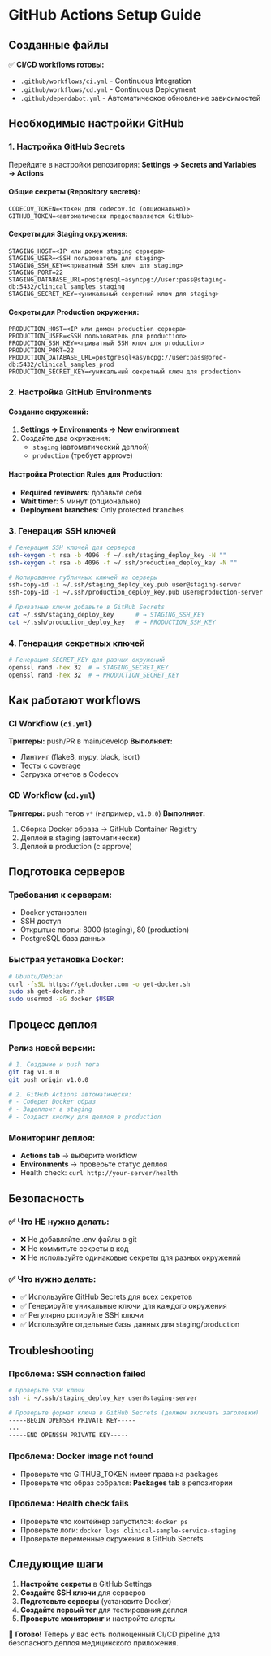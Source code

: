 # GitHub Actions Setup Guide

## Созданные файлы

✅ **CI/CD workflows готовы:**
- `.github/workflows/ci.yml` - Continuous Integration
- `.github/workflows/cd.yml` - Continuous Deployment  
- `.github/dependabot.yml` - Автоматическое обновление зависимостей

## Необходимые настройки GitHub

### 1. Настройка GitHub Secrets

Перейдите в настройки репозитория: **Settings → Secrets and Variables → Actions**

#### Общие секреты (Repository secrets):
```
CODECOV_TOKEN=<токен для codecov.io (опционально)>
GITHUB_TOKEN=<автоматически предоставляется GitHub>
```

#### Секреты для Staging окружения:
```
STAGING_HOST=<IP или домен staging сервера>
STAGING_USER=<SSH пользователь для staging>
STAGING_SSH_KEY=<приватный SSH ключ для staging>
STAGING_PORT=22
STAGING_DATABASE_URL=postgresql+asyncpg://user:pass@staging-db:5432/clinical_samples_staging
STAGING_SECRET_KEY=<уникальный секретный ключ для staging>
```

#### Секреты для Production окружения:
```
PRODUCTION_HOST=<IP или домен production сервера>
PRODUCTION_USER=<SSH пользователь для production>
PRODUCTION_SSH_KEY=<приватный SSH ключ для production>
PRODUCTION_PORT=22
PRODUCTION_DATABASE_URL=postgresql+asyncpg://user:pass@prod-db:5432/clinical_samples_prod
PRODUCTION_SECRET_KEY=<уникальный секретный ключ для production>
```

### 2. Настройка GitHub Environments

#### Создание окружений:
1. **Settings → Environments → New environment**
2. Создайте два окружения:
   - `staging` (автоматический деплой)
   - `production` (требует approve)

#### Настройка Protection Rules для Production:
- **Required reviewers**: добавьте себя
- **Wait timer**: 5 минут (опционально)
- **Deployment branches**: Only protected branches

### 3. Генерация SSH ключей

```bash
# Генерация SSH ключей для серверов
ssh-keygen -t rsa -b 4096 -f ~/.ssh/staging_deploy_key -N ""
ssh-keygen -t rsa -b 4096 -f ~/.ssh/production_deploy_key -N ""

# Копирование публичных ключей на серверы
ssh-copy-id -i ~/.ssh/staging_deploy_key.pub user@staging-server
ssh-copy-id -i ~/.ssh/production_deploy_key.pub user@production-server

# Приватные ключи добавьте в GitHub Secrets
cat ~/.ssh/staging_deploy_key      # → STAGING_SSH_KEY
cat ~/.ssh/production_deploy_key   # → PRODUCTION_SSH_KEY
```

### 4. Генерация секретных ключей

```bash
# Генерация SECRET_KEY для разных окружений
openssl rand -hex 32  # → STAGING_SECRET_KEY
openssl rand -hex 32  # → PRODUCTION_SECRET_KEY
```

## Как работают workflows

### CI Workflow (`ci.yml`)
**Триггеры:** push/PR в main/develop
**Выполняет:**
- Линтинг (flake8, mypy, black, isort)
- Тесты с coverage
- Загрузка отчетов в Codecov

### CD Workflow (`cd.yml`)
**Триггеры:** push тегов `v*` (например, `v1.0.0`)
**Выполняет:**
1. Сборка Docker образа → GitHub Container Registry
2. Деплой в staging (автоматически)
3. Деплой в production (с approve)

## Подготовка серверов

### Требования к серверам:
- Docker установлен
- SSH доступ
- Открытые порты: 8000 (staging), 80 (production)
- PostgreSQL база данных

### Быстрая установка Docker:
```bash
# Ubuntu/Debian
curl -fsSL https://get.docker.com -o get-docker.sh
sudo sh get-docker.sh
sudo usermod -aG docker $USER
```

## Процесс деплоя

### Релиз новой версии:
```bash
# 1. Создание и push тега
git tag v1.0.0
git push origin v1.0.0

# 2. GitHub Actions автоматически:
# - Соберет Docker образ
# - Задеплоит в staging
# - Создаст кнопку для деплоя в production
```

### Мониторинг деплоя:
- **Actions tab** → выберите workflow
- **Environments** → проверьте статус деплоя
- Health check: `curl http://your-server/health`

## Безопасность

### ✅ Что НЕ нужно делать:
- ❌ Не добавляйте .env файлы в git
- ❌ Не коммитьте секреты в код
- ❌ Не используйте одинаковые секреты для разных окружений

### ✅ Что нужно делать:
- ✅ Используйте GitHub Secrets для всех секретов
- ✅ Генерируйте уникальные ключи для каждого окружения
- ✅ Регулярно ротируйте SSH ключи
- ✅ Используйте отдельные базы данных для staging/production

## Troubleshooting

### Проблема: SSH connection failed
```bash
# Проверьте SSH ключи
ssh -i ~/.ssh/staging_deploy_key user@staging-server

# Проверьте формат ключа в GitHub Secrets (должен включать заголовки)
-----BEGIN OPENSSH PRIVATE KEY-----
...
-----END OPENSSH PRIVATE KEY-----
```

### Проблема: Docker image not found
- Проверьте что GITHUB_TOKEN имеет права на packages
- Проверьте что образ собрался: **Packages tab** в репозитории

### Проблема: Health check fails
- Проверьте что контейнер запустился: `docker ps`
- Проверьте логи: `docker logs clinical-sample-service-staging`
- Проверьте переменные окружения в GitHub Secrets

## Следующие шаги

1. **Настройте секреты** в GitHub Settings
2. **Создайте SSH ключи** для серверов
3. **Подготовьте серверы** (установите Docker)
4. **Создайте первый тег** для тестирования деплоя
5. **Проверьте мониторинг** и настройте алерты

🎉 **Готово!** Теперь у вас есть полноценный CI/CD pipeline для безопасного деплоя медицинского приложения.